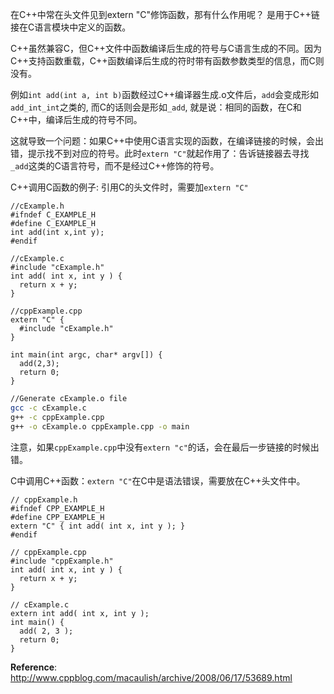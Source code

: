 在C++中常在头文件见到extern "C"修饰函数，那有什么作用呢？ 是用于C++链接在C语言模块中定义的函数。

C++虽然兼容C，但C++文件中函数编译后生成的符号与C语言生成的不同。因为C++支持函数重载，C++函数编译后生成的符时带有函数参数类型的信息，而C则没有。

例如`int add(int a, int b)`函数经过C++编译器生成.o文件后，`add`会变成形如`add_int_int`之类的, 而C的话则会是形如`_add`, 就是说：相同的函数，在C和C++中，编译后生成的符号不同。

这就导致一个问题：如果C++中使用C语言实现的函数，在编译链接的时候，会出错，提示找不到对应的符号。此时`extern "C"`就起作用了：告诉链接器去寻找`_add`这类的C语言符号，而不是经过C++修饰的符号。

C++调用C函数的例子: 引用C的头文件时，需要加`extern "C"`

```
//cExample.h
#ifndef C_EXAMPLE_H
#define C_EXAMPLE_H
int add(int x,int y);
#endif

//cExample.c
#include "cExample.h"
int add( int x, int y ) {
  return x + y;
}

//cppExample.cpp
extern "C" {
  #include "cExample.h"
}

int main(int argc, char* argv[]) {
  add(2,3); 
  return 0;
}
```

```bash
//Generate cExample.o file
gcc -c cExample.c
g++ -c cppExample.cpp
g++ -o cExample.o cppExample.cpp -o main
```

注意，如果`cppExample.cpp`中没有`extern "c"`的话，会在最后一步链接的时候出错。

C中调用C++函数：`extern "C"`在C中是语法错误，需要放在C++头文件中。

```
// cppExample.h
#ifndef CPP_EXAMPLE_H
#define CPP_EXAMPLE_H
extern "C" { int add( int x, int y ); }
#endif

// cppExample.cpp
#include "cppExample.h"
int add( int x, int y ) {
  return x + y;
}

// cExample.c
extern int add( int x, int y );
int main() {
  add( 2, 3 ); 
  return 0;
}
```

**Reference**: http://www.cppblog.com/macaulish/archive/2008/06/17/53689.html